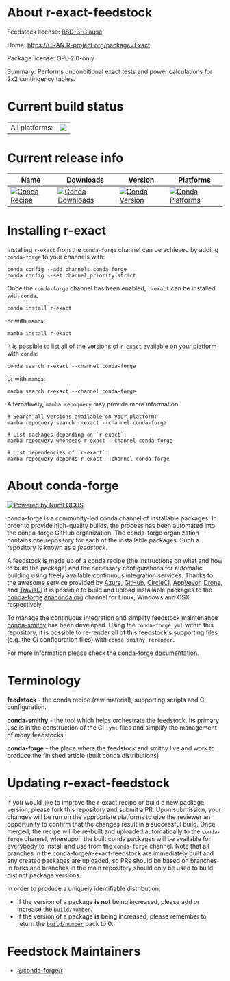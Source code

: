 About r-exact-feedstock
=======================

Feedstock license: [BSD-3-Clause](https://github.com/conda-forge/r-exact-feedstock/blob/main/LICENSE.txt)

Home: https://CRAN.R-project.org/package=Exact

Package license: GPL-2.0-only

Summary: Performs unconditional exact tests and power calculations for 2x2 contingency tables.

Current build status
====================


<table><tr><td>All platforms:</td>
    <td>
      <a href="https://dev.azure.com/conda-forge/feedstock-builds/_build/latest?definitionId=10244&branchName=main">
        <img src="https://dev.azure.com/conda-forge/feedstock-builds/_apis/build/status/r-exact-feedstock?branchName=main">
      </a>
    </td>
  </tr>
</table>

Current release info
====================

| Name | Downloads | Version | Platforms |
| --- | --- | --- | --- |
| [![Conda Recipe](https://img.shields.io/badge/recipe-r--exact-green.svg)](https://anaconda.org/conda-forge/r-exact) | [![Conda Downloads](https://img.shields.io/conda/dn/conda-forge/r-exact.svg)](https://anaconda.org/conda-forge/r-exact) | [![Conda Version](https://img.shields.io/conda/vn/conda-forge/r-exact.svg)](https://anaconda.org/conda-forge/r-exact) | [![Conda Platforms](https://img.shields.io/conda/pn/conda-forge/r-exact.svg)](https://anaconda.org/conda-forge/r-exact) |

Installing r-exact
==================

Installing `r-exact` from the `conda-forge` channel can be achieved by adding `conda-forge` to your channels with:

```
conda config --add channels conda-forge
conda config --set channel_priority strict
```

Once the `conda-forge` channel has been enabled, `r-exact` can be installed with `conda`:

```
conda install r-exact
```

or with `mamba`:

```
mamba install r-exact
```

It is possible to list all of the versions of `r-exact` available on your platform with `conda`:

```
conda search r-exact --channel conda-forge
```

or with `mamba`:

```
mamba search r-exact --channel conda-forge
```

Alternatively, `mamba repoquery` may provide more information:

```
# Search all versions available on your platform:
mamba repoquery search r-exact --channel conda-forge

# List packages depending on `r-exact`:
mamba repoquery whoneeds r-exact --channel conda-forge

# List dependencies of `r-exact`:
mamba repoquery depends r-exact --channel conda-forge
```


About conda-forge
=================

[![Powered by
NumFOCUS](https://img.shields.io/badge/powered%20by-NumFOCUS-orange.svg?style=flat&colorA=E1523D&colorB=007D8A)](https://numfocus.org)

conda-forge is a community-led conda channel of installable packages.
In order to provide high-quality builds, the process has been automated into the
conda-forge GitHub organization. The conda-forge organization contains one repository
for each of the installable packages. Such a repository is known as a *feedstock*.

A feedstock is made up of a conda recipe (the instructions on what and how to build
the package) and the necessary configurations for automatic building using freely
available continuous integration services. Thanks to the awesome service provided by
[Azure](https://azure.microsoft.com/en-us/services/devops/), [GitHub](https://github.com/),
[CircleCI](https://circleci.com/), [AppVeyor](https://www.appveyor.com/),
[Drone](https://cloud.drone.io/welcome), and [TravisCI](https://travis-ci.com/)
it is possible to build and upload installable packages to the
[conda-forge](https://anaconda.org/conda-forge) [anaconda.org](https://anaconda.org/)
channel for Linux, Windows and OSX respectively.

To manage the continuous integration and simplify feedstock maintenance
[conda-smithy](https://github.com/conda-forge/conda-smithy) has been developed.
Using the ``conda-forge.yml`` within this repository, it is possible to re-render all of
this feedstock's supporting files (e.g. the CI configuration files) with ``conda smithy rerender``.

For more information please check the [conda-forge documentation](https://conda-forge.org/docs/).

Terminology
===========

**feedstock** - the conda recipe (raw material), supporting scripts and CI configuration.

**conda-smithy** - the tool which helps orchestrate the feedstock.
                   Its primary use is in the construction of the CI ``.yml`` files
                   and simplify the management of *many* feedstocks.

**conda-forge** - the place where the feedstock and smithy live and work to
                  produce the finished article (built conda distributions)


Updating r-exact-feedstock
==========================

If you would like to improve the r-exact recipe or build a new
package version, please fork this repository and submit a PR. Upon submission,
your changes will be run on the appropriate platforms to give the reviewer an
opportunity to confirm that the changes result in a successful build. Once
merged, the recipe will be re-built and uploaded automatically to the
`conda-forge` channel, whereupon the built conda packages will be available for
everybody to install and use from the `conda-forge` channel.
Note that all branches in the conda-forge/r-exact-feedstock are
immediately built and any created packages are uploaded, so PRs should be based
on branches in forks and branches in the main repository should only be used to
build distinct package versions.

In order to produce a uniquely identifiable distribution:
 * If the version of a package **is not** being increased, please add or increase
   the [``build/number``](https://docs.conda.io/projects/conda-build/en/latest/resources/define-metadata.html#build-number-and-string).
 * If the version of a package **is** being increased, please remember to return
   the [``build/number``](https://docs.conda.io/projects/conda-build/en/latest/resources/define-metadata.html#build-number-and-string)
   back to 0.

Feedstock Maintainers
=====================

* [@conda-forge/r](https://github.com/conda-forge/r/)

